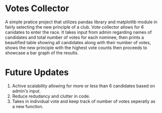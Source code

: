 # Votes Collector

A simple pratice project that utilizes pandas library and matplotlib module in fairly selecting the new principle of a club. Vote collector allows for 6 canidates to enter the race. It takes input from admin regarding names of candidates and total number of votes for each nominee, then prints a beautified table showing all candidates along with their number of votes, shows the new principle with the highest vote counts then proceeds to showcase a bar graph of the results.

# Future Updates

  1) Achive scalability allowing for more or less than 6 candidates based on admin's input.
  2) Reduce redudancy and clutter in code.
  3) Takes in individual vote and keep track of number of votes seperatly as a new function.
